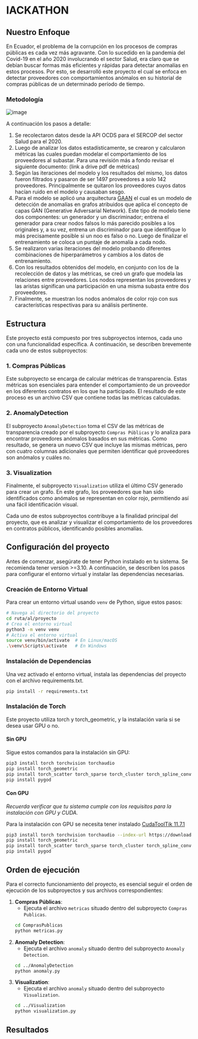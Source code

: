 # IACKATHON

## Nuestro Enfoque
En Ecuador, el problema de la corrupción en los procesos de compras públicas es cada vez más agravante. Con lo sucedido en la pandemia del Covid-19 en el año 2020 involucrando el sector Salud, era claro que se debían buscar formas más eficientes y rápidas para detectar anomalías en estos procesos. Por esto, se desarrolló este proyecto el cual se enfoca en detectar proveedores con comportamientos anómalos en su historial de compras públicas de un determinado período de tiempo. 
### Metodología 
![image](https://github.com/eapb99/IACKATHON/assets/73547550/29b0751b-f2be-4e47-ae92-22816e8b2892)

A continuación los pasos a detalle:
1. Se recolectaron datos desde la API OCDS para el SERCOP del sector Salud para el 2020.
2. Luego de analizar los datos estadísticamente, se crearon y calcularon métricas las cuales puedan modelar el comportamiento de los proveedores al subastar. Para una revisión más a fondo revisar el siguiente documento: (link a drive pdf de métricas)
3. Según las iteraciones del modelo y los resultados del mismo, los datos fueron filtrados y pasaron de ser 1497 proveedores a solo 142 proveedores. Principalmente se quitaron los proveedores cuyos datos hacían ruido en el modelo y causaban sesgo.
4. Para el modelo se aplicó una arquitectura [GAAN](https://dl.acm.org/doi/pdf/10.1145/3340531.3412070?casa_token=KktMH3R7VWIAAAAA:qzMSvod5cSSeBJhCh1NnFNFWsYs2QujGyH7ciyXS7YENjrYIbSQZdnzQPBmGETPBHNIL5d-lIkcFQg) el cual es un modelo de detección de anomalías en grafos atribuidos que aplica el concepto de capas GAN (Generative Adversarial Network). Este tipo de modelo tiene dos componentes: un generador y un discriminador; entrena el generador para crear nodos falsos lo más parecido posibles a los originales y, a su vez, entrena un discriminador para que identifique lo más precisamente posible si un noo es falso o no. Luego de finalizar el entrenamiento se coloca un puntaje de anomalía a cada nodo.
5. Se realizaron varias iteraciones del modelo probando diferentes combinaciones de hiperparámetros y cambios a los datos de entrenamiento.
6. Con los resultados obtenidos del modelo, en conjunto con los de la recolección de datos y las métricas, se creó un grafo que modela las relaciones entre proveedores. Los nodos representan los proveedores y las aristas significan una participación en una misma subasta entre dos proveedores.
7. Finalmente, se muestran los nodos anómalos de color rojo con sus características respectivas para su análisis pertinente.
## Estructura
Este proyecto está compuesto por tres subproyectos internos, cada uno con una funcionalidad específica. A continuación, se describen brevemente cada uno de estos subproyectos:

### 1. Compras Públicas
Este subproyecto se encarga de calcular métricas de transparencia. Estas métricas son esenciales para entender el comportamiento de un proveedor en los diferentes contratos en los que ha participado. El resultado de este proceso es un archivo CSV que contiene todas las métricas calculadas.

### 2. AnomalyDetection
El subproyecto `AnomalyDetection` toma el CSV de las métricas de transparencia creado por el subproyecto `Compras Públicas` y lo analiza para encontrar proveedores anómalos basados en sus métricas. Como resultado, se genera un nuevo CSV que incluye las mismas métricas, pero con cuatro columnas adicionales que permiten identificar qué proveedores son anómalos y cuáles no.

### 3. Visualization
Finalmente, el subproyecto `Visualization` utiliza el último CSV generado para crear un grafo. En este grafo, los proveedores que han sido identificados como anómalos se representan en color rojo, permitiendo así una fácil identificación visual.

Cada uno de estos subproyectos contribuye a la finalidad principal del proyecto, que es analizar y visualizar el comportamiento de los proveedores en contratos públicos, identificando posibles anomalías.

## Configuración del proyecto

Antes de comenzar, asegúrate de tener Python instalado en tu sistema. Se recomienda tener version >=3.10. A continuación, se describen los pasos para configurar el entorno virtual y instalar las dependencias necesarias.

### Creación de Entorno Virtual

Para crear un entorno virtual usando `venv` de Python, sigue estos pasos:
```sh
# Navega al directorio del proyecto
cd ruta/al/proyecto
# Crea el entorno virtual
python3 -m venv venv
# Activa el entorno virtual
source venv/bin/activate  # En Linux/macOS
.\venv\Scripts\activate   # En Windows
```

### Instalación de Dependencias
Una vez activado el entorno virtual, instala las dependencias del proyecto con el archivo requirements.txt.
```sh
pip install -r requirements.txt
```
### Instalación de Torch
Este proyecto utiliza torch y torch_geometric, y la instalación varía si se desea usar GPU o no.
#### Sin GPU
Sigue estos comandos para la instalación sin GPU:
```sh
pip3 install torch torchvision torchaudio
pip install torch_geometric
pip install torch_scatter torch_sparse torch_cluster torch_spline_conv -f https://data.pyg.org/whl/torch-2.0.0+cpu.html
pip install pygod
```
#### Con GPU
*Recuerda verificar que tu sistema cumple con los requisitos para la instalación con GPU y CUDA.*

Para la instalación con GPU se necesita tener instalado [CudaToolTik 11.7.1](https://developer.nvidia.com/cuda-11-7-1-download-archive)
```sh
pip3 install torch torchvision torchaudio --index-url https://download.pytorch.org/whl/cu117
pip install torch_geometric
pip install torch_scatter torch_sparse torch_cluster torch_spline_conv -f https://data.pyg.org/whl/torch-2.0.0+cu117.html
pip install pygod
```

## Orden de ejecución

Para el correcto funcionamiento del proyecto, es esencial seguir el orden de ejecución de los subproyectos y sus archivos correspondientes:
1. **Compras Públicas**: 
   - Ejecuta el archivo `metricas` situado dentro del subproyecto `Compras Publicas`.
   ```sh
   cd ComprasPublicas
   python metricas.py
   ```
2. **Anomaly Detection**: 
   - Ejecuta el archivo `anomaly` situado dentro del subproyecto `Anomaly Detection`.
   ```sh
   cd ../AnomalyDetection
   python anomaly.py
   ```
3. **Visualization**: 
   - Ejecuta el archivo `anomaly` situado dentro del subproyecto `Visualization`.
   ```sh
   cd ../Visualization
   python visualization.py
   ```
## Resultados
